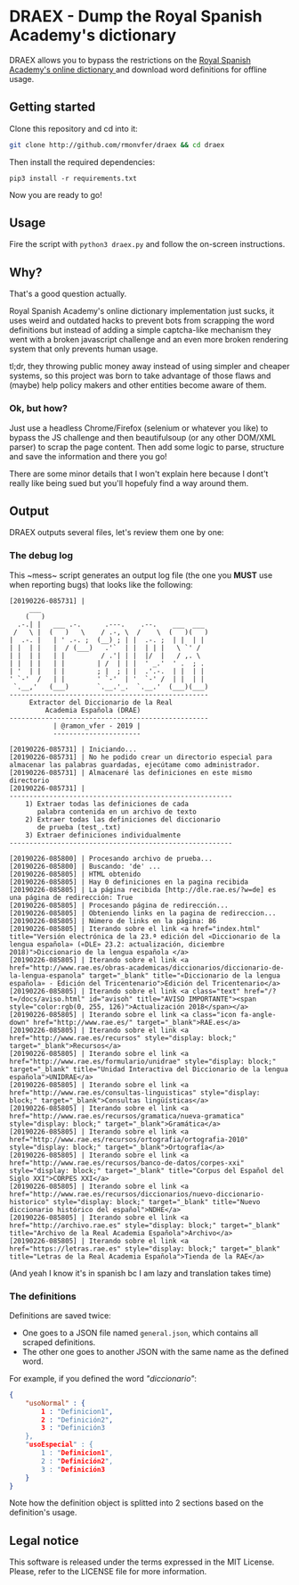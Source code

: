 # DRAEX - Dump the Royal Spanish Academy's dictionary

DRAEX allows you to bypass the restrictions on the [ Royal Spanish Academy's online dictionary ](http://dle.rae.es/) 
and download word definitions for offline usage.

## Getting started

Clone this repository and cd into it:

```bash
git clone http://github.com/rmonvfer/draex && cd draex
```

Then install the required dependencies:

```shell
pip3 install -r requirements.txt
```

Now you are ready to go!

## Usage

Fire the script with `python3 draex.py` and follow the on-screen instructions.

## Why?

That's a good question actually.

Royal Spanish Academy's online dictionary implementation just sucks, it uses weird and outdated hacks to prevent bots from scrapping the word definitions but instead of adding a simple captcha-like mechanism they went with a broken javascript challenge and an even more broken rendering system that only prevents human usage.

tl;dr, they throwing public money away instead of using simpler and cheaper systems, so this project was born to take advantage of those flaws and (maybe) help policy makers and other entities become aware of them.

### Ok, but how?

Just use a headless Chrome/Firefox (selenium or whatever you like) to bypass the JS challenge and then beautifulsoup (or any other DOM/XML parser) to scrap the page content. Then add some logic to parse, structure and save the information and there you go!

There are some minor details that I won't explain here because I dont't really like being sued but you'll hopefuly find a way around them.


## Output

DRAEX outputs several files, let's review them one by one:

### The debug log

This ~mess~ script generates an output log file (the one you **MUST** use when reporting bugs) that looks like the following:

```
[20190226-085731] | 
     ___                                           
    (   )                                          
  .-.| |   ___ .-.      .---.    .--.    ___  ___  
 /   \ |  (   )   \    / .-, \  /    \  (   )(   ) 
|  .-. |   | ' .-. ;  (__) ; | |  .-. ;  | |  | |  
| |  | |   |  / (___)   .'`  | |  | | |   \ `' /   
| |  | |   | |         / .'| | |  |/  |   / ,. \   
| |  | |   | |        | /  | | |  ' _.'  ' .  ; .  
| '  | |   | |        ; |  ; | |  .'.-.  | |  | |  
' `-'  /   | |        ' `-'  | '  `-' /  | |  | |  
 `.__,'   (___)       `.__.'_.  `.__.'  (___)(___) 
--------------------------------------------------
     Extractor del Diccionario de la Real 
         Academia Española (DRAE)
--------------------------------------------------
           | @ramon_vfer - 2019 |
           ----------------------
    
[20190226-085731] | Iniciando...
[20190226-085731] | No he podido crear un directorio especial para almacenar las palabras guardadas, ejecútame como administrador.
[20190226-085731] | Almacenaré las definiciones en este mismo directorio
[20190226-085731] | 
--------------------------------------------------------
    1) Extraer todas las definiciones de cada
       palabra contenida en un archivo de texto
    2) Extraer todas las definiciones del diccionario
       de prueba (test_.txt)
    3) Extraer definiciones individualmente
--------------------------------------------------------
    
[20190226-085800] | Procesando archivo de prueba...
[20190226-085800] | Buscando: 'de' ...
[20190226-085805] | HTML obtenido
[20190226-085805] | Hay 0 definiciones en la pagina recibida
[20190226-085805] | La página recibida [http://dle.rae.es/?w=de] es una página de redirección: True
[20190226-085805] | Procesando página de redirección...
[20190226-085805] | Obteniendo links en la pagina de redireccion...
[20190226-085805] | Número de links en la página: 86
[20190226-085805] | Iterando sobre el link <a href="index.html" title="Versión electrónica de la 23.ª edición del «Diccionario de la lengua española» («DLE» 23.2: actualización, diciembre 2018)">Diccionario de la lengua española </a>
[20190226-085805] | Iterando sobre el link <a href="http://www.rae.es/obras-academicas/diccionarios/diccionario-de-la-lengua-espanola" target="_blank" title="«Diccionario de la lengua española» - Edición del Tricentenario">Edición del Tricentenario</a>
[20190226-085805] | Iterando sobre el link <a class="text" href="/?t=/docs/aviso.html" id="avisoh" title="AVISO IMPORTANTE"><span style="color:rgb(0, 255, 126)">Actualización 2018</span></a>
[20190226-085805] | Iterando sobre el link <a class="icon fa-angle-down" href="http://www.rae.es/" target="_blank">RAE.es</a>
[20190226-085805] | Iterando sobre el link <a href="http://www.rae.es/recursos" style="display: block;" target="_blank">Recursos</a>
[20190226-085805] | Iterando sobre el link <a href="http://www.rae.es/formulario/unidrae" style="display: block;" target="_blank" title="Unidad Interactiva del Diccionario de la lengua española">UNIDRAE</a>
[20190226-085805] | Iterando sobre el link <a href="http://www.rae.es/consultas-linguisticas" style="display: block;" target="_blank">Consultas lingüísticas</a>
[20190226-085805] | Iterando sobre el link <a href="http://www.rae.es/recursos/gramatica/nueva-gramatica" style="display: block;" target="_blank">Gramática</a>
[20190226-085805] | Iterando sobre el link <a href="http://www.rae.es/recursos/ortografia/ortografia-2010" style="display: block;" target="_blank">Ortografía</a>
[20190226-085805] | Iterando sobre el link <a href="http://www.rae.es/recursos/banco-de-datos/corpes-xxi" style="display: block;" target="_blank" title="Corpus del Español del Siglo XXI">CORPES XXI</a>
[20190226-085805] | Iterando sobre el link <a href="http://www.rae.es/recursos/diccionarios/nuevo-diccionario-historico" style="display: block;" target="_blank" title="Nuevo diccionario histórico del español">NDHE</a>
[20190226-085805] | Iterando sobre el link <a href="http://archivo.rae.es" style="display: block;" target="_blank" title="Archivo de la Real Academia Española">Archivo</a>
[20190226-085805] | Iterando sobre el link <a href="https://letras.rae.es" style="display: block;" target="_blank" title="Letras de la Real Academia Española">Tienda de la RAE</a>
```

(And yeah I know it's in spanish bc I am lazy and translation takes time)

### The definitions

Definitions are saved twice:
 - One goes to a JSON file named `general.json`, which contains all scraped definitions.
 - The other one goes to another JSON with the same name as the defined word.


For example, if you defined the word _"diccionario"_:

```JSON
{
    "usoNormal" : {
        1 : "Definicion1",
        2 : "Definición2",
        3 : "Definición3
    },
    "usoEspecial" : {
        1 : "Definicion1",
        2 : "Definición2",
        3 : "Definición3
    }
}
```

Note how the definition object is splitted into 2 sections based on the definition's usage.

## Legal notice
This software is released under the terms expressed in the MIT License. Please, refer to the LICENSE file for more information.
